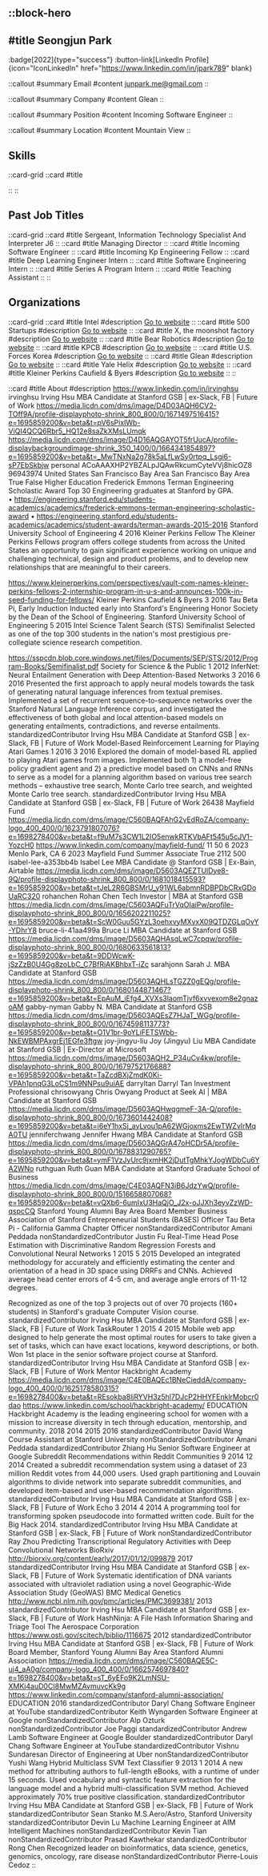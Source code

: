 ::block-hero
---
#title
Seongjun Park
---

:badge[2022]{type="success"}
:button-link[LinkedIn Profile]{icon="IconLinkedIn" href="https://www.linkedin.com/in/jpark789" blank}

::callout
#summary
Email
#content
junpark.me@gmail.com
::

::callout
#summary
Company
#content
Glean
::

::callout
#summary
Position
#content
Incoming Software Engineer
::

::callout
#summary
Location
#content
Mountain View
::

## Skills
::card-grid
::card
#title

::
::

## Past Job Titles
::card-grid
::card
#title
Sergeant, Information Technology Specialist And Interpreter J6
::
::card
#title
Managing Director
::
::card
#title
Incoming Software Engineer
::
::card
#title
Incoming Kp Engineering Fellow
::
::card
#title
Deep Learning Engineer Intern
::
::card
#title
Software Engineering Intern
::
::card
#title
Series A Program Intern
::
::card
#title
Teaching Assistant
::
::

## Organizations
::card-grid
::card
#title
Intel
#description
[Go to website](intel.com)
::
::card
#title
500 Startups
#description
[Go to website](500.co)
::
::card
#title
X, the moonshot factory
#description
[Go to website](x.company)
::
::card
#title
Bear Robotics
#description
[Go to website](bearrobotics.ai)
::
::card
#title
KPCB
#description
[Go to website](kleinerperkins.com)
::
::card
#title
U.S. Forces Korea
#description
[Go to website](usfk.mil)
::
::card
#title
Glean
#description
[Go to website](glean.com)
::
::card
#title
Yale Helix
#description
[Go to website](yalehelix.com)
::
::card
#title
Kleiner Perkins Caufield & Byers
#description
[Go to website](kpcb.com)
::
::

::card
#title
About
#description
https://www.linkedin.com/in/irvinghsu irvinghsu Irving Hsu MBA Candidate at Stanford GSB | ex-Slack, FB | Future of Work https://media.licdn.com/dms/image/D4D03AQH6CV2-TOff9A/profile-displayphoto-shrink_800_800/0/1671497516415?e=1695859200&v=beta&t=pV6sPixIWb-ViQI4QCQ6Rbr5_HQ12e8saZkXMsLUmqk https://media.licdn.com/dms/image/D4D16AQGAYOT5frUucA/profile-displaybackgroundimage-shrink_350_1400/0/1664341854897?e=1695859200&v=beta&t=_MwTNxNa2g78k5aLfLwSy0rtpq_Lsgi6-sP7EbSkbjw personal ACoAAAXHP2YBZALpJQAwRkcumCyteVVj8hicOZ8 96943974 United States San Francisco Bay Area San Francisco Bay Area True False Higher Education Frederick Emmons Terman Engineering Scholastic Award Top 30 Engineering graduates at Stanford by GPA.
• https://engineering.stanford.edu/students-academics/academics/frederick-emmons-terman-engineering-scholastic-award
• https://engineering.stanford.edu/students-academics/academics/student-awards/terman-awards-2015-2016 Stanford University School of Engineering 4 2016 Kleiner Perkins Fellow The Kleiner Perkins Fellows program offers college students from across the United States an opportunity to gain significant experience working on unique and challenging technical, design and product problems, and to develop new relationships that are meaningful to their careers.

https://www.kleinerperkins.com/perspectives/vault-com-names-kleiner-perkins-fellows-2-internship-program-in-u-s-and-announces-100k-in-seed-funding-for-fellows/ Kleiner Perkins Caufield & Byers 3 2016 Tau Beta Pi, Early Induction Inducted early into Stanford's Engineering Honor Society by the Dean of the School of Engineering. Stanford University School of Engineering 5 2015 Intel Science Talent Search (STS) Semifinalist Selected as one of the top 300 students in the nation's most prestigious pre-collegiate science research competition.

https://sspcdn.blob.core.windows.net/files/Documents/SEP/STS/2012/Program-Books/Semifinalist.pdf Society for Science & the Public 1 2012 InferNet: Neural Entailment Generation with Deep Attention-Based Networks 3 2016 6 2016 Presented the first approach to apply neural models towards the task of generating natural language inferences from textual premises. Implemented a set of recurrent sequence-to-sequence networks over the Stanford Natural Language Inference corpus, and investigated the effectiveness of both global and local attention-based models on generating entailments, contradictions, and reverse entailments. standardizedContributor Irving Hsu MBA Candidate at Stanford GSB | ex-Slack, FB | Future of Work Model-Based Reinforcement Learning for Playing Atari Games 1 2016 3 2016 Explored the domain of model-based RL applied to playing Atari games from images. Implemented both 1) a model-free policy gradient agent and 2) a predictive model based on CNNs and RNNs to serve as a model for a planning algorithm based on various tree search methods – exhaustive tree search, Monte Carlo tree search, and weighted Monte Carlo tree search. standardizedContributor Irving Hsu MBA Candidate at Stanford GSB | ex-Slack, FB | Future of Work 26438 Mayfield Fund https://media.licdn.com/dms/image/C560BAQFAhG2vEdRoZA/company-logo_400_400/0/1623791807076?e=1698278400&v=beta&t=f9uM7s3CW1L2IO5enwkRTKVbAFt545u5cJV1-YozcH0 https://www.linkedin.com/company/mayfield-fund/ 11 50 6 2023 Menlo Park, CA 6 2023 Mayfield Fund Summer Associate True 2112 500 isabel-lee-a353bb4b Isabel Lee MBA Candidate @ Stanford GSB | Ex-Bain, Airtable https://media.licdn.com/dms/image/D5603AQEZTUlDye8-9Q/profile-displayphoto-shrink_800_800/0/1681018415593?e=1695859200&v=beta&t=tJeL2R6GBSMrU_y91WL6abmnRDBPDbCRxGDoUaRC320 rohanchen Rohan Chen Tech Investor | MBA at Stanford GSB https://media.licdn.com/dms/image/C5603AQFuTrVqOIaiPw/profile-displayphoto-shrink_800_800/0/1656202211025?e=1695859200&v=beta&t=ScW0Guu5GYzL3oehxvyMXvxX09QTDZGLqOvY-YDhrY8 bruce-li-41aa499a Bruce Li MBA Candidate at Stanford GSB https://media.licdn.com/dms/image/D5603AQHAsqLwC7cpqw/profile-displayphoto-shrink_800_800/0/1680633561813?e=1695859200&v=beta&t=9DDWcwK-jSzZzB0U4Gg8zoLbC_C7BfRjAKBhbxT-iZc sarahjonn Sarah J. MBA Candidate at Stanford GSB https://media.licdn.com/dms/image/D5603AQHLsTGZZ0gEQg/profile-displayphoto-shrink_800_800/0/1680144871467?e=1695859200&v=beta&t=EpAuM_iEfg4_XVXs3laomTjvf6xvvexom8e2gnazoAM gabby-nyman Gabby N. MBA Candidate at Stanford GSB https://media.licdn.com/dms/image/D5603AQEsZ7HJaT_WGg/profile-displayphoto-shrink_800_800/0/1674598113773?e=1695859200&v=beta&t=O1V1br-9oYLiFETSWbb-NkEWBMPAxgrEj1EGfe3ftgw joy-jingyu-liu Joy (Jingyu) Liu MBA Candidate at Stanford GSB | Ex-Director at Microsoft https://media.licdn.com/dms/image/D5603AQH2_P34uCv4kw/profile-displayphoto-shrink_800_800/0/1679752176688?e=1695859200&v=beta&t=TaZcdBXjZmdK0Ki-VPAh1pnqG3LoCS1m9NNPsu9uiAE darryltan Darryl Tan Investment Professional chrisowyang Chris Owyang Product at Seek AI | MBA Candidate at Stanford GSB https://media.licdn.com/dms/image/D5603AQHwqgmeF-3A-Q/profile-displayphoto-shrink_800_800/0/1673601442408?e=1695859200&v=beta&t=i6eY1hxSj_ayLvou1pA62WGjoxms2EwTWZvIrMqA0TU jenniferchwang Jennifer Hwang MBA Candidate at Stanford GSB https://media.licdn.com/dms/image/D5603AQGrA47oHCDr5A/profile-displayphoto-shrink_800_800/0/1678831290765?e=1695859200&v=beta&t=ymF1VzJyUrc9jxmHK2jDutTgMhkYJogWDbCu6YA2WNo ruthguan Ruth Guan MBA Candidate at Stanford Graduate School of Business https://media.licdn.com/dms/image/C4E03AQFN3iB6JdzYwQ/profile-displayphoto-shrink_800_800/0/1516658807068?e=1695859200&v=beta&t=vQXb6-6umIxU3HaQjO_J2x-oJJXh3eyvZzWD-qspcCQ Stanford Young Alumni Bay Area Board Member Business Association of Stanford Entrepreneurial Students (BASES) Officer Tau Beta Pi - California Gamma Chapter Officer nonStandardizedContributor Amani Peddada nonStandardizedContributor Justin Fu Real-Time Head Pose Estimation with Discriminative Random Regression Forests and Convolutional Neural Networks 1 2015 5 2015 Developed an integrated methodology for accurately and efficiently estimating the center and orientation of a head in 3D space using DRRFs and CNNs. Achieved average head center errors of 4-5 cm, and average angle errors of 11-12 degrees.

Recognized as one of the top 3 projects out of over 70 projects (160+ students) in Stanford's graduate Computer Vision course. standardizedContributor Irving Hsu MBA Candidate at Stanford GSB | ex-Slack, FB | Future of Work TaskRouter 1 2015 4 2015 Mobile web app designed to help generate the most optimal routes for users to take given a set of tasks, which can have exact locations, keyword descriptions, or both. Won 1st place in the senior software project course at Stanford. standardizedContributor Irving Hsu MBA Candidate at Stanford GSB | ex-Slack, FB | Future of Work Mentor Hackbright Academy https://media.licdn.com/dms/image/C4E0BAQEc1BNeCieddA/company-logo_400_400/0/1625178580315?e=1698278400&v=beta&t=REsokba8ljRYVH3z5hl7DJcP2HHYFEnklrMobcr0dao https://www.linkedin.com/school/hackbright-academy/ EDUCATION Hackbright Academy is the leading engineering school for women with a mission to increase diversity in tech through education, mentorship, and community. 2018 2014 2015 2016 standardizedContributor David Wang Course Assistant at Stanford University nonStandardizedContributor Amani Peddada standardizedContributor Zhiang Hu Senior Software Engineer at Google Subreddit Recommendations within Reddit Communities 9 2014 12 2014 Created a subreddit recommendation system using a dataset of 23 million Reddit votes from 44,000 users. Used graph partitioning and Louvain algorithms to divide network into separate subreddit communities, and developed item-based and user-based recommendation algorithms. standardizedContributor Irving Hsu MBA Candidate at Stanford GSB | ex-Slack, FB | Future of Work Echo 3 2014 4 2014 A programming tool for transforming spoken pseudocode into formatted written code. Built for the Big Hack 2014. standardizedContributor Irving Hsu MBA Candidate at Stanford GSB | ex-Slack, FB | Future of Work nonStandardizedContributor Ray Zhou Predicting Transcriptional Regulatory Activities with Deep Convolutional Networks BioRxiv http://biorxiv.org/content/early/2017/01/12/099879 2017 standardizedContributor Irving Hsu MBA Candidate at Stanford GSB | ex-Slack, FB | Future of Work Systematic identification of DNA variants associated with ultraviolet radiation using a novel Geographic-Wide Association Study (GeoWAS) BMC Medical Genetics http://www.ncbi.nlm.nih.gov/pmc/articles/PMC3699381/ 2013 standardizedContributor Irving Hsu MBA Candidate at Stanford GSB | ex-Slack, FB | Future of Work HashNinja: A File Hash Information Sharing and Triage Tool The Aerospace Corporation https://www.osti.gov/scitech/biblio/1116675 2012 standardizedContributor Irving Hsu MBA Candidate at Stanford GSB | ex-Slack, FB | Future of Work Board Member, Stanford Young Alumni Bay Area Stanford Alumni Association https://media.licdn.com/dms/image/C560BAQE5C-uj4_aA0g/company-logo_400_400/0/1662574697840?e=1698278400&v=beta&t=sT_6yEFo9K2LmNSU-XMKj4auD0CI8MwMZAvmuvcKk9g https://www.linkedin.com/company/stanford-alumni-association/ EDUCATION 2016 standardizedContributor Daryl Chang Software Engineer at YouTube standardizedContributor Keith Wyngarden Software Engineer at Google nonStandardizedContributor Alp Ozturk nonStandardizedContributor Joe Paggi standardizedContributor Andrew Lamb Software Engineer at Google Boulder standardizedContributor Daryl Chang Software Engineer at YouTube standardizedContributor Vishnu Sundaresan Director of Engineering at Uber nonStandardizedContributor Yushi Wang Hybrid Multiclass SVM Text Classifier 9 2013 1 2014 A new method for attributing authors to full-length eBooks, with a runtime of under 15 seconds. Used vocabulary and syntactic feature extraction for the language model and a hybrid multi-classification SVM method. Achieved approximately 70% true positive classification. standardizedContributor Irving Hsu MBA Candidate at Stanford GSB | ex-Slack, FB | Future of Work standardizedContributor Sean Stanko M.S.Aero/Astro, Stanford University standardizedContributor Devin Lu Machine Learning Engineer at AIM Intelligent Machines nonStandardizedContributor Kevin Tian nonStandardizedContributor Prasad Kawthekar standardizedContributor Rong Chen Recognized leader on bioinformatics, data science, genetics, genomics, oncology, rare disease nonStandardizedContributor Pierre-Louis Cedoz
::
